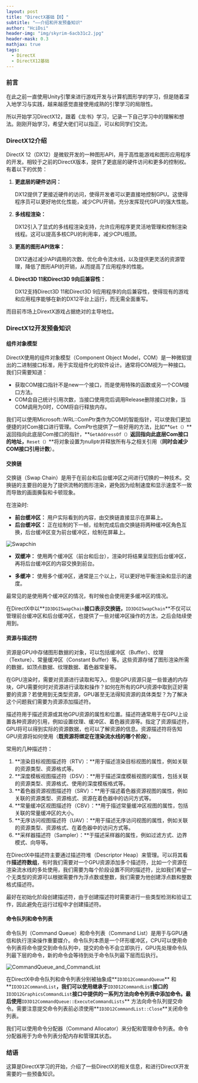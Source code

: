 ```yaml
---
layout: post
title: "DirectX基础【0】"
subtitle: "——介绍和开发预备知识"
author: "HciDsi"
header-img: "img/skyrim-6acb31c2.jpg"
header-mask: 0.3
mathjax: true
tags:
  - DirectX
  - DirectX12基础
---
```

### 前言

在此之前一直使用Unity引擎来进行游戏开发与计算机图形学的学习，但是随着深入地学习与实践，越来越感觉直接使用成熟的引擎学习的局限性。

所以开始学习DirectX12，跟着《龙书》学习，记录一下自己学习中的理解和想法。刚刚开始学习，希望大佬们可以指正，可以和同学们交流。

### DirectX12介绍

DirectX 12（DX12）是微软开发的一种图形API，用于高性能游戏和图形应用程序的开发。相较于之前的DirectX版本，提供了更底层的硬件访问和更多的控制权。有着以下的优势：

1. **更底层的硬件访问：**
   
   DX12提供了更接近硬件的访问，使得开发者可以更直接地控制GPU。这使得程序员可以更好地优化性能，减少CPU开销，充分发挥现代GPU的强大性能。
   
2. **多线程渲染：**
   
   DX12引入了显式的多线程渲染支持，允许应用程序更灵活地管理和控制渲染线程。这可以提高多核CPU的利用率，减少CPU瓶颈。
   
4. **更高的图形API效率：**
   
   DX12通过减少API调用的次数、优化命令流水线，以及提供更灵活的资源管理，降低了图形API的开销，从而提高了应用程序的性能。
   
8. **Direct3D 11和Direct3D 9向后兼容性：**
   
   DX12支持Direct3D 11和Direct3D 9应用程序的向后兼容性，使得现有的游戏和应用程序能够在新的DX12平台上运行，而无需全面重写。

而目前市场上DirextX游戏占据绝对的主导地位。

### DirectX12开发预备知识

#### 组件对象模型

DirectX使用的组件对象模型（Component Object Model，COM）是一种微软提出的二进制接口标准，用于实现组件化的软件设计。通常将COM视为一种接口。我们只需要知道：

- 获取COM接口指针不是new一个接口，而是使用特殊的函数或另一个COM接口方法。
- COM会自己统计引用次数，当接口使用完后调用Release删除接口对象，当COM调用为0时，COM将自行释放内存。

我们可以使用Microsoft::WRL::ComPtr类作为COM的智能指针，可以使我们更加便捷的对Com接口进行管理。ComPtr也提供了一些好用的方法，比如**`Get（）`** 返回指向此底层Com接口的指针，**`GetAddressOf（）`**返回指向此底层Com接口的地址，**`Reset（）`**将对象设置为nullptr并释放所有与之相关引用（**同时会减少COM接口引用计数**）。

#### 交换链

交换链（Swap Chain）是用于在前台和后台缓冲区之间进行切换的一种技术。交换链的主要目的是为了提供流畅的图形渲染，避免因为绘制速度和显示速度不一致而导致的画面撕裂和卡顿现象。

在渲染时:

- **前台缓冲区：** 用户实际看到的内容，由交换链直接显示在屏幕上。
- **后台缓冲区：** 正在绘制的下一帧，绘制完成后由交换链将两种缓冲区角色互换，后台缓冲区变为前台缓冲区，绘制在屏幕上。

![Swapchin](https://hcidsi-blog-1317560990.cos.ap-shanghai.myqcloud.com/img/Swapchin.png)

- **双缓冲：** 使用两个缓冲区（前台和后台），渲染时将结果呈现到后台缓冲区，再将后台缓冲区的内容交换到前台。

- **多缓冲：** 使用多个缓冲区，通常是三个以上，可以更好地平衡渲染和显示的速度。

最常见的是使用两个缓冲区的情况，有时候也会使用更多缓冲区的情况。

在DirectX中以**`ID3DGISwapChain`**接口表示交换链，**`ID3DGISwapChain`**不仅可以管理前台缓冲区和后台缓冲区，也提供了一些对缓冲区操作的方法，之后会陆续使用到。

#### 资源与描述符

资源是GPU中存储图形数据的对象，可以包括缓冲区（Buffer）、纹理（Texture）、常量缓冲区（Constant Buffer）等。这些资源存储了图形渲染所需的数据，如顶点数据、纹理数据、着色器常量等。

在GPU渲染时，需要对资源进行读取和写入，但是GPU资源只是一些普通的内存块，GPU需要何时对资源进行读取和操作？如何在所有的GPU资源中取到正好需要的资源？若使用到无类型资源，GPU甚至无法得知资源的具体类型？为了解决这个问题我们需要为资源添加描述符。

描述符用于描述资源或其他GPU资源的属性和位置。描述符通常用于在GPU上设置各种资源的引用，例如设置纹理、缓冲区、着色器资源等。指定了资源描述符，GPU将可以得到实际的资源数据，也可以了解资源的信息。资源描述符将告知GPU资源将如何使用（**既资源将绑定在渲染流水线的哪个阶段**）。

常用的几种描述符：

1. **渲染目标视图描述符（RTV）：**用于描述渲染目标视图的属性，例如关联的资源类型、资源格式等。
2. **深度模板视图描述符（DSV）：**用于描述深度模板视图的属性，包括关联的资源类型、资源格式、使用的深度模板格式等。
3. **着色器资源视图描述符（SRV）：**用于描述着色器资源视图的属性，例如关联的资源类型、资源格式、资源在着色器中的访问方式等。
4. **常量缓冲区视图描述符（CBV）：**用于描述常量缓冲区视图的属性，包括关联的常量缓冲区的大小。
5. **无序访问视图描述符（UAV）：**用于描述无序访问视图的属性，例如关联的资源类型、资源格式、在着色器中的访问方式等。
6. **采样器描述符（Sampler）：**于描述采样器的属性，例如过滤方式、边界模式、向导等。

在DirectX中描述符主要通过描述符堆（Descriptor Heap）来管理。可以将其看作**描述符数组**，有时我们需要对一个GPU资源添加多个描述符，比如一个资源在渲染流水线的多处使用，我们需要为每个阶段设置不同的描述符，比如我们希望一个无类型的资源可以根据需要作为浮点数或整数，我们需要为他创建浮点数和整数格式描述符。

最好在初始化阶段创建描述符，由于创建描述符时需要进行一些类型检测和验证工作，因此避免在运行过程中才创建描述符。

#### 命令队列和命令列表

命令队列（Command Queue）和命令列表（Command List）是用于与GPU通信和执行渲染操作重要媒介。命令队列本质是一个环形缓冲区，CPU可以使用命令列表将命令提交到命令队列中，提交的命令不会立即执行，GPU先处理命令队列最下层的命令，新的命令会等待到处于命令队列最下层而后执行。

![CommandQueue_and_CommandList](https://hcidsi-blog-1317560990.cos.ap-shanghai.myqcloud.com/img/CommandQueue_and_CommandList.png)

在DirectX中命令队列和命令列表分别被抽象成**`ID3D12CommandQueue`** 和**`ID3D12CommandList`**，我们可以使用继承于**`ID3D12CommandList`**接口的**`ID3D12GraphicsCommandList`**接口中提供的一系列方法向命令列表中添加命令。最后使用**`ID3D12CommandQueue::ExecuteCommandLists`** 方法向命令队列提交命令。需要注意提交命令列表前必须使用**`ID3D12CommandList::Close`**关闭命令列表。

我们可以使用命令分配器（Command Allocator）来分配和管理命令列表。命令分配器用于为命令列表分配内存和管理其状态。

### 结语

这算是DirectX学习的开始，介绍了一些DirectX的相关信息，和进行DirectX开发需要的一些预备知识。
